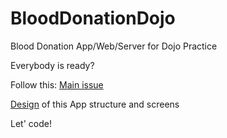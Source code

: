 # BloodDonationDojo
Blood Donation App/Web/Server for Dojo Practice

Everybody is ready?

Follow this: [Main issue](https://github.com/react-native-dojo/BloodDonationDojo/issues/1)

[Design](./design/README.md) of this App structure and screens

Let' code!
